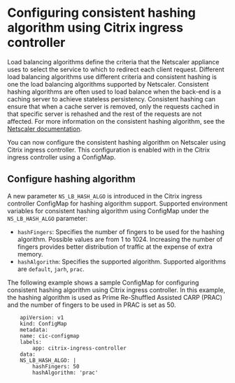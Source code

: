 # Configuring consistent hashing algorithm using Citrix ingress controller

Load balancing algorithms define the criteria that the Netscaler appliance uses to select the service to which to redirect each client request. Different load balancing algorithms use different criteria and consistent hashing is one the load balancing algorithms supported by Netscaler.
Consistent hashing algorithms are often used to load balance when the back-end is a caching server to achieve stateless persistency.
Consistent hashing can ensure that when a cache server is removed, only the requests cached in that specific server is rehashed and the rest of the requests are not affected. For more information on the consistent hashing algorithm, see the [Netscaler documentation](https://docs.citrix.com/en-us/citrix-adc/current-release/load-balancing/load-balancing-customizing-algorithms/hashing-methods.html#consistent-hashing-algorithms).

You can now configure the consistent hashing algorithm on Netscaler using Citrix ingress controller. This configuration is enabled with in the Citrix ingress controller using a ConfigMap.

## Configure hashing algorithm

A new parameter `NS_LB_HASH_ALGO` is introduced in the Citrix ingress controller ConfigMap for hashing algorithm support.
Supported environment variables for consistent hashing algorithm using ConfigMap under the `NS_LB_HASH_ALGO` parameter:

-  `hashFingers`: Specifies the number of fingers to be used for the hashing algorithm. Possible values are from 1 to 1024. Increasing the number of fingers provides better distribution of traffic at the expense of extra memory.
-  `hashAlgorithm`: Specifies the supported algorithm. Supported algorithms are `default`, `jarh`, `prac`.

The following example shows a sample ConfigMap for configuring consistent hashing algorithm using Citrix ingress controller. In this example, the hashing algorithm is used as Prime Re-Shuffled Assisted CARP (PRAC) and the number of fingers to be used in PRAC is set as 50.

        apiVersion: v1
        kind: ConfigMap
        metadata:
        name: cic-configmap
        labels:
            app: citrix-ingress-controller
        data:
        NS_LB_HASH_ALGO: |
            hashFingers: 50
            hashAlgorithm: 'prac'
